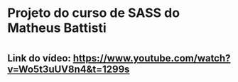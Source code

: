 # Projeto do curso de SASS do Matheus Battisti
# <h2>Link do vídeo: https://www.youtube.com/watch?v=Wo5t3uUV8n4&t=1299s </h2>
